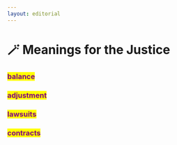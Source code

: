 ```yaml
---
layout: editorial
---
```


# 🪄 Meanings for the Justice

### <mark style="color:purple;">balance</mark>&#x20;

### <mark style="color:purple;">adjustment</mark>&#x20;

### <mark style="color:purple;">lawsuits</mark>

### <mark style="color:purple;">contracts</mark>
